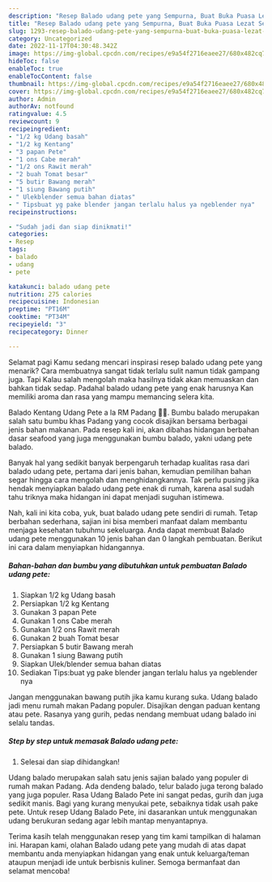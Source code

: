```yaml
---
description: "Resep Balado udang pete yang Sempurna, Buat Buka Puasa Lezat Sekali"
title: "Resep Balado udang pete yang Sempurna, Buat Buka Puasa Lezat Sekali"
slug: 1293-resep-balado-udang-pete-yang-sempurna-buat-buka-puasa-lezat-sekali
category: Uncategorized
date: 2022-11-17T04:30:48.342Z
image: https://img-global.cpcdn.com/recipes/e9a54f2716eaee27/680x482cq70/balado-udang-pete-foto-resep-utama.jpg
hideToc: false
enableToc: true
enableTocContent: false
thumbnail: https://img-global.cpcdn.com/recipes/e9a54f2716eaee27/680x482cq70/balado-udang-pete-foto-resep-utama.jpg
cover: https://img-global.cpcdn.com/recipes/e9a54f2716eaee27/680x482cq70/balado-udang-pete-foto-resep-utama.jpg
author: Admin
authorAv: notfound
ratingvalue: 4.5
reviewcount: 9
recipeingredient:
- "1/2 kg Udang basah"
- "1/2 kg Kentang"
- "3 papan Pete"
- "1 ons Cabe merah"
- "1/2 ons Rawit merah"
- "2 buah Tomat besar"
- "5 butir Bawang merah"
- "1 siung Bawang putih"
- " Ulekblender semua bahan diatas"
- " Tipsbuat yg pake blender jangan terlalu halus ya ngeblender nya"
recipeinstructions:

- "Sudah jadi dan siap dinikmati!"
categories:
- Resep
tags:
- balado
- udang
- pete

katakunci: balado udang pete 
nutrition: 275 calories
recipecuisine: Indonesian
preptime: "PT16M"
cooktime: "PT34M"
recipeyield: "3"
recipecategory: Dinner

---
```



Selamat pagi Kamu sedang mencari inspirasi resep balado udang pete yang menarik? Cara membuatnya sangat tidak terlalu sulit namun tidak gampang juga. Tapi Kalau salah mengolah maka hasilnya tidak akan memuaskan dan bahkan tidak sedap. Padahal balado udang pete yang enak harusnya Kan memiliki aroma dan rasa yang mampu memancing selera kita.


Balado Kentang Udang Pete a la RM Padang 👍🏼. Bumbu balado merupakan salah satu bumbu khas Padang yang cocok disajikan bersama berbagai jenis bahan makanan. Pada resep kali ini, akan dibahas hidangan berbahan dasar seafood yang juga menggunakan bumbu balado, yakni udang pete balado.

Banyak hal yang sedikit banyak berpengaruh terhadap kualitas rasa dari balado udang pete, pertama dari jenis bahan, kemudian pemilihan bahan segar hingga cara mengolah dan menghidangkannya. Tak perlu pusing jika hendak menyiapkan balado udang pete enak di rumah, karena asal sudah tahu triknya maka hidangan ini dapat menjadi suguhan istimewa.


Nah, kali ini kita coba, yuk, buat balado udang pete sendiri di rumah. Tetap berbahan sederhana, sajian ini bisa memberi manfaat dalam membantu menjaga kesehatan tubuhmu sekeluarga. Anda dapat membuat Balado udang pete menggunakan 10 jenis bahan dan 0 langkah pembuatan. Berikut ini cara dalam menyiapkan hidangannya.

<!--inarticleads1-->

##### Bahan-bahan dan bumbu yang dibutuhkan untuk pembuatan Balado udang pete:

1. Siapkan 1/2 kg Udang basah
1. Persiapkan 1/2 kg Kentang
1. Gunakan 3 papan Pete
1. Gunakan 1 ons Cabe merah
1. Gunakan 1/2 ons Rawit merah
1. Gunakan 2 buah Tomat besar
1. Persiapkan 5 butir Bawang merah
1. Gunakan 1 siung Bawang putih
1. Siapkan  Ulek/blender semua bahan diatas
1. Sediakan  Tips:buat yg pake blender jangan terlalu halus ya ngeblender nya


Jangan menggunakan bawang putih jika kamu kurang suka. Udang balado jadi menu rumah makan Padang populer. Disajikan dengan paduan kentang atau pete. Rasanya yang gurih, pedas nendang membuat udang balado ini selalu tandas. 

<!--inarticleads2-->

##### Step by step untuk memasak Balado udang pete:


1. Selesai dan siap dihidangkan!

Udang balado merupakan salah satu jenis sajian balado yang populer di rumah makan Padang. Ada dendeng balado, telur balado juga terong balado yang juga populer. Rasa Udang Balado Pete ini sangat pedas, gurih dan juga sedikit manis. Bagi yang kurang menyukai pete, sebaiknya tidak usah pake pete. Untuk resep Udang Balado Pete, ini dasarankan untuk menggunakan udang berukuran sedang agar lebih mantap menyantapnya. 

Terima kasih telah menggunakan resep yang tim kami tampilkan di halaman ini. Harapan kami, olahan Balado udang pete yang mudah di atas dapat membantu anda menyiapkan hidangan yang enak untuk keluarga/teman ataupun menjadi ide untuk berbisnis kuliner. Semoga bermanfaat dan selamat mencoba!
